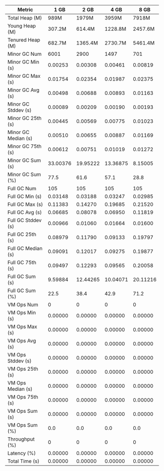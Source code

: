 | Metric | 1 GB | 2 GB | 4 GB | 8 GB |
|------|----|----|----|----|
| Total Heap (M) | 989M | 1979M | 3959M | 7918M |
| Young Heap (M) | 307.2M | 614.4M | 1228.8M | 2457.6M |
| Tenured Heap (M) | 682.7M | 1365.4M | 2730.7M | 5461.4M |
| Minor GC Num | 6001 | 2900 | 1497 | 701 |
| Minor GC Min (s) | 0.00253 | 0.00308 | 0.00461 | 0.00819 |
| Minor GC Max (s) | 0.01754 | 0.02354 | 0.01987 | 0.02375 |
| Minor GC Avg (s) | 0.00498 | 0.00688 | 0.00893 | 0.01163 |
| Minor GC Stddev (s) | 0.00089 | 0.00209 | 0.00190 | 0.00193 |
| Minor GC 25th (s) | 0.00445 | 0.00569 | 0.00775 | 0.01023 |
| Minor GC Median (s) | 0.00510 | 0.00655 | 0.00887 | 0.01169 |
| Minor GC 75th (s) | 0.00612 | 0.00751 | 0.01019 | 0.01272 |
| Minor GC Sum (s) | 33.00376 | 19.95222 | 13.36875 | 8.15005 |
| Minor GC Sum (%) | 77.5 | 61.6 | 57.1 | 28.8 |
| Full GC Num | 105 | 105 | 105 | 105 |
| Full GC Min (s) | 0.03148 | 0.03188 | 0.03247 | 0.02985 |
| Full GC Max (s) | 0.11383 | 0.14270 | 0.19685 | 0.21520 |
| Full GC Avg (s) | 0.06685 | 0.08078 | 0.06950 | 0.11819 |
| Full GC Stddev (s) | 0.00966 | 0.01060 | 0.01664 | 0.01600 |
| Full GC 25th (s) | 0.08979 | 0.11790 | 0.09133 | 0.19797 |
| Full GC Median (s) | 0.09091 | 0.12017 | 0.09275 | 0.19877 |
| Full GC 75th (s) | 0.09497 | 0.12293 | 0.09565 | 0.20058 |
| Full GC Sum (s) | 9.59884 | 12.44265 | 10.04071 | 20.11216 |
| Full GC Sum (%) | 22.5 | 38.4 | 42.9 | 71.2 |
| VM Ops Num | 0 | 0 | 0 | 0 |
| VM Ops Min (s) | 0.00000 | 0.00000 | 0.00000 | 0.00000 |
| VM Ops Max (s) | 0.00000 | 0.00000 | 0.00000 | 0.00000 |
| VM Ops Avg (s) | 0.00000 | 0.00000 | 0.00000 | 0.00000 |
| VM Ops Stddev (s) | 0.00000 | 0.00000 | 0.00000 | 0.00000 |
| VM Ops 25th (s) | 0.00000 | 0.00000 | 0.00000 | 0.00000 |
| VM Ops Median (s) | 0.00000 | 0.00000 | 0.00000 | 0.00000 |
| VM Ops 75th (s) | 0.00000 | 0.00000 | 0.00000 | 0.00000 |
| VM Ops Sum (s) | 0.00000 | 0.00000 | 0.00000 | 0.00000 |
| VM Ops Sum (%) | 0.0 | 0.0 | 0.0 | 0.0 |
| Throughput (%) | 0 | 0 | 0 | 0 |
| Latency (%) | 0.00000 | 0.00000 | 0.00000 | 0.00000 |
| Total Time (s) | 0.00000 | 0.00000 | 0.00000 | 0.00000 |
